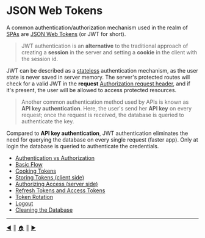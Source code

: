 # JSON Web Tokens
A common authentication/authorization mechanism used in the realm of [SPAs](https://en.wikipedia.org/wiki/Single-page_application) are [JSON Web Tokens](https://en.wikipedia.org/wiki/JSON_Web_Token) (or JWT for short).

> JWT authentication is an **alternative** to the traditional approach of creating a **session** in the server and setting a **cookie** in the client with the session id.

JWT can be described as a [stateless](https://en.wikipedia.org/wiki/Stateless_protocol) authentication mechanism, as the user state is never saved in server memory. The server's protected routes will check for a valid JWT in the **request** [Authorization request header](https://developer.mozilla.org/en-US/docs/Web/HTTP/Headers/Authorization), and if it's present, the user will be allowed to access protected resources.

> Another common authentication method used by APIs is known as **API key authentication**. Here, the user's send her **API key** on every request; once the request is received, the database is queried to authenticate the key.

Compared to **API key authentication**, JWT authentication eliminates the need for querying the database on every single request (faster app). Only at login the database is queried to authenticate the credentials.

* [Authentication vs Authorization](./jwt/auth.md)
* [Basic Flow](./jwt/basic_flow.md)
* [Cooking Tokens](./jwt/cooking_tokens.md)
* [Storing Tokens (client side)](./jwt/storing_tokens_client.md)
* [Authorizing Access (server side)](./jwt/authorize_access.md)
* [Refresh Tokens and Access Tokens](./jwt/refresh_tokens.md)
* [Token Rotation](./jwt/token_rotation.md)
* [Logout](./jwt/logout.md)
* [Cleaning the Database](./jwt/db_cleaning.md)

---
[:arrow_backward:][back] ║ [:house:][home] ║ [:arrow_forward:][next]

<!-- navigation -->
[home]: ../README.md
[back]: ./router.md
[next]: #